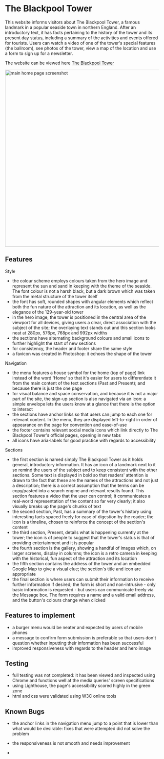 # The Blackpool Tower

This website informs visitors about The Blackpool Tower, a famous landmark in a popular seaside town in northern England.
After an introductory text, it has facts pertaining to the history of the tower and its present day status, including a summary of the activities and events offered for tourists.
Users can watch a video of one of the tower's special features (the ballroom), see photos of the tower, view a map of the location and use a form to sign up for a newsletter.

The website can be viewed here [The Blackpool Tower](https://jillusc.github.io/Blackpool-Tower/index.html)

<img width="577" alt="main home page screenshot" src="https://github.com/jillusc/Blackpool-Tower/assets/139234433/e9b8676b-04bd-4dc6-a2de-2ee056976430">

## Features
Style
* the colour scheme employs colours taken from the hero image and represent the sun and sand in keeping with the theme of the seaside. The font colour is not a harsh black, but a dark brown which was taken from the metal structure of the tower itself
* the font has soft, rounded shapes with angular elements which reflect both the fun nature of the attraction and its location, as well as the elegance of the 129-year-old tower
* in the hero image, the tower is positioned in the central area of the viewport for all devices, giving users a clear, direct association with the subject of the site; the overlaying text stands out and this section looks neat at 280px, 576px, 768px and 992px widths
* the sections have alternating background colours and small icons to further highlight the start of new sections
* for consistency, the header and footer share the same style
* a favicon was created in Photoshop: it echoes the shape of the tower

Navigation
* the menu features a house symbol for the home (top of page) link instead of the word 'Home' so that it's easier for users to differentiate it from the main content of the text sections (Past and Present); and because there is just the one page
* for visual balance and space conservation, and because it is not a major part of the site, the sign-up section is also navigated via an icon: a simple envelope lets the users know at a glance that there is the option to interact 
* the sections have anchor links so that users can jump to each one for relevant content. In the menu, they are displayed left-to-right in order of appearance on the page for convention and ease-of-use
* the footer contains relevant social media icons which link directly to The Blackpool Tower's official pages, opening in new tabs
* all icons have aria-labels for good practice with regards to accessibility

Sections
* the first section is named simply The Blackpool Tower as it holds general, introductory information. It has an icon of a landmark next to it so remind the users of the subject and to keep consistent with the other sections. Some text is displayed in bold so that readers' attention is drawn to the fact that these are the names of the attractions and not just a description; there is a correct assumption that the terms can be copy/pasted into a search engine and relevant results found. This section features a video that the user can control; it communicates a real-world representation of the content so far very clearly; it also visually breaks up the page's chunks of text
* the second section, Past, has a summary of the tower's history using interesting facts spaced freely for ease of digestion by the reader; the icon is a timeline, chosen to reinforce the concept of the section's content
* the third section, Present, details what is happening currently at the tower; the icon is of people to suggest that the tower's status is that of providing entertainment and it is popular
* the fourth section is the gallery, showing a handful of images which, on larger screens, display in columns; the icon is a retro camera in keeping with the historical, fun aspect of the attraction and its location
* the fifth section contains the address of the tower and an embedded Google Map to give a visual clue; the section's title and icon are appropriate
* the final section is where users can submit their information to receive further information if desired; the form is short and non-intrusive - only basic information is requested - but users can communicate freely via the Message box. The form requires a name and a valid email address, and the button's colours change when clicked

## Features to implement
* a burger menu would be neater and expected by users of mobile phones
* a message to confirm form submission is preferable so that users don't question whether inputting their information has been successful
* improved responsiveness with regards to the header and hero image

## Testing
* full testing was not completed: it has been viewed and inspected using Chrome and functions well at the media queries' screen specifications
* using Lighthouse, the page's accessibility scored highly in the green zone
* html and css were validated using W3C online tools

## Known Bugs
* the anchor links in the navigation menu jump to a point that is lower than what would be desirable: fixes that were attempted did not solve the problem
* the responsiveness is not smooth and needs improvement




* 
